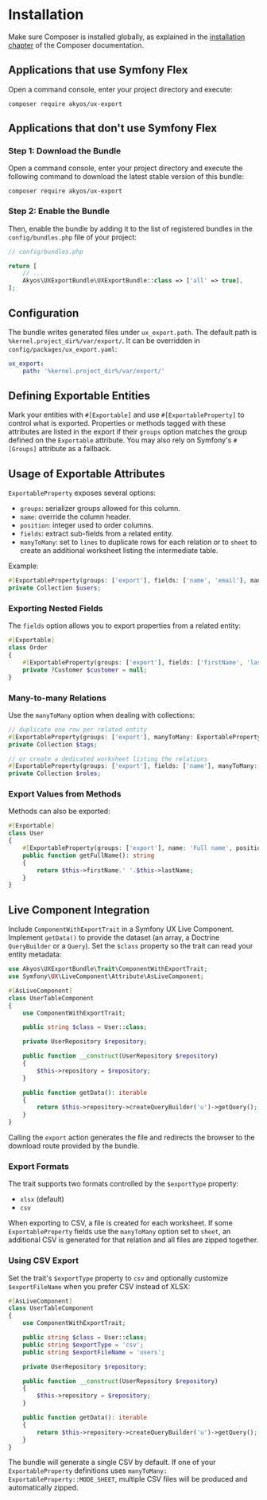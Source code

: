 Installation
============

Make sure Composer is installed globally, as explained in the
[installation chapter](https://getcomposer.org/doc/00-intro.md)
of the Composer documentation.

Applications that use Symfony Flex
----------------------------------

Open a command console, enter your project directory and execute:

```console
composer require akyos/ux-export
```

Applications that don't use Symfony Flex
----------------------------------------

### Step 1: Download the Bundle

Open a command console, enter your project directory and execute the
following command to download the latest stable version of this bundle:

```console
composer require akyos/ux-export
```

### Step 2: Enable the Bundle

Then, enable the bundle by adding it to the list of registered bundles
in the `config/bundles.php` file of your project:

```php
// config/bundles.php

return [
    // ...
    Akyos\UXExportBundle\UXExportBundle::class => ['all' => true],
];
```

Configuration
-------------

The bundle writes generated files under `ux_export.path`. The default path is
`%kernel.project_dir%/var/export/`. It can be overridden in
`config/packages/ux_export.yaml`:

```yaml
ux_export:
    path: '%kernel.project_dir%/var/export/'
```

Defining Exportable Entities
----------------------------

Mark your entities with `#[Exportable]` and use `#[ExportableProperty]` to
control what is exported. Properties or methods tagged with these attributes
are listed in the export if their `groups` option matches the group defined on
the `Exportable` attribute. You may also rely on Symfony's `#[Groups]`
attribute as a fallback.

Usage of Exportable Attributes
------------------------------

`ExportableProperty` exposes several options:

- `groups`: serializer groups allowed for this column.
- `name`: override the column header.
- `position`: integer used to order columns.
- `fields`: extract sub-fields from a related entity.
- `manyToMany`: set to `lines` to duplicate rows for each relation or to
  `sheet` to create an additional worksheet listing the intermediate table.

Example:

```php
#[ExportableProperty(groups: ['export'], fields: ['name', 'email'], manyToMany: ExportableProperty::MODE_SHEET)]
private Collection $users;
```

### Exporting Nested Fields

The `fields` option allows you to export properties from a related entity:

```php
#[Exportable]
class Order
{
    #[ExportableProperty(groups: ['export'], fields: ['firstName', 'lastName'])]
    private ?Customer $customer = null;
}
```

### Many-to-many Relations

Use the `manyToMany` option when dealing with collections:

```php
// duplicate one row per related entity
#[ExportableProperty(groups: ['export'], manyToMany: ExportableProperty::MODE_LINES)]
private Collection $tags;

// or create a dedicated worksheet listing the relations
#[ExportableProperty(groups: ['export'], fields: ['name'], manyToMany: ExportableProperty::MODE_SHEET)]
private Collection $roles;
```

### Export Values from Methods

Methods can also be exported:

```php
#[Exportable]
class User
{
    #[ExportableProperty(groups: ['export'], name: 'Full name', position: 1)]
    public function getFullName(): string
    {
        return $this->firstName.' '.$this->lastName;
    }
}
```

Live Component Integration
--------------------------

Include `ComponentWithExportTrait` in a Symfony UX Live Component. Implement
`getData()` to provide the dataset (an array, a Doctrine `QueryBuilder` or a
`Query`). Set the `$class` property so the trait can read your entity metadata:

```php
use Akyos\UXExportBundle\Trait\ComponentWithExportTrait;
use Symfony\UX\LiveComponent\Attribute\AsLiveComponent;

#[AsLiveComponent]
class UserTableComponent
{
    use ComponentWithExportTrait;

    public string $class = User::class;

    private UserRepository $repository;

    public function __construct(UserRepository $repository)
    {
        $this->repository = $repository;
    }

    public function getData(): iterable
    {
        return $this->repository->createQueryBuilder('u')->getQuery();
    }
}
```

Calling the `export` action generates the file and redirects the browser to the
download route provided by the bundle.

### Export Formats

The trait supports two formats controlled by the `$exportType` property:

- `xlsx` (default)
- `csv`

When exporting to CSV, a file is created for each worksheet. If some
`ExportableProperty` fields use the `manyToMany` option set to `sheet`, an
additional CSV is generated for that relation and all files are zipped together.

### Using CSV Export

Set the trait's `$exportType` property to `csv` and optionally customize
`$exportFileName` when you prefer CSV instead of XLSX:

```php
#[AsLiveComponent]
class UserTableComponent
{
    use ComponentWithExportTrait;

    public string $class = User::class;
    public string $exportType = 'csv';
    public string $exportFileName = 'users';

    private UserRepository $repository;

    public function __construct(UserRepository $repository)
    {
        $this->repository = $repository;
    }

    public function getData(): iterable
    {
        return $this->repository->createQueryBuilder('u')->getQuery();
    }
}
```

The bundle will generate a single CSV by default. If one of your
`ExportableProperty` definitions uses `manyToMany: ExportableProperty::MODE_SHEET`,
multiple CSV files will be produced and automatically zipped.

